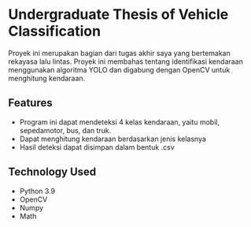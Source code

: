 # Undergraduate Thesis of Vehicle Classification 
Proyek ini merupakan bagian dari tugas akhir saya yang bertemakan rekayasa lalu lintas.
Proyek ini membahas tentang identifikasi kendaraan menggunakan algoritma YOLO dan digabung dengan OpenCV untuk menghitung kendaraan.

## Features
* Program ini dapat mendeteksi 4 kelas kendaraan, yaitu mobil, sepedamotor, bus, dan truk.
* Dapat menghitung kendaraan berdasarkan jenis kelasnya
* Hasil deteksi dapat disimpan dalam bentuk .csv

## Technology Used
* Python 3.9
* OpenCV
* Numpy
* Math
